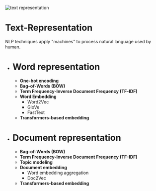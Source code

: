 ![text representation](https://encrypted-tbn0.gstatic.com/images?q=tbn:ANd9GcT_sl0zFWi7_DNe07lXtdYC3KJ-J5OS4AnJTEUUtKJYRGkEmBtHFA2Wc2p58q5trmP8pN8&usqp=CAU)
# Text-Representation
NLP techniques apply "machines" to process natural language used by human.


 - # Word representation
   - **One-hot encoding**
   - **Bag-of-Words (BOW)**
   - **Term Frequency-Inverse Document Frequency (TF-IDF)**
   - **Word Embedding**
     - Word2Vec
     - GloVe
     - FastText
   - **Transformers-based embedding**

 - # Document representation
   - **Bag-of-Words (BOW)**
   - **Term Frequency-Inverse Document Frequency (TF-IDF)**
   - **Topic modeling**
   - **Document embedding**
     - Word embedding aggregation
     - Doc2Vec
   - **Transformers-based embedding**
     
